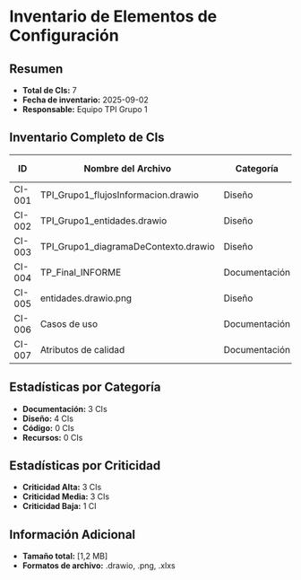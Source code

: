 # Inventario de Elementos de Configuración
## Resumen
- **Total de CIs:** 7
- **Fecha de inventario:** 2025-09-02
- **Responsable:** Equipo TPI Grupo 1

## Inventario Completo de CIs
| ID    | Nombre del Archivo                   | Categoría     | Versión | Ubicación                                                       | Responsable | Criticidad | Última Modificación |
|-------|--------------------------------------|---------------|---------|-----------------------------------------------------------------|-------------|------------|---------------------|
| CI-001 | TPI_Grupo1_flujosInformacion.drawio | Diseño        | 1.0     | /diseño/diagramas                                               | Priscila I. | Media      | 2025-08-27 |
| CI-002 | TPI_Grupo1_entidades.drawio         | Diseño        | 1.0     | /diseño/diagramas                                               | Priscila I. | Media      | 2025-08-27 |
| CI-003 | TPI_Grupo1_diagramaDeContexto.drawio| Diseño        | 1.0     | /diseño/arquitectura                                            | Priscila I. | Media      | 2025-08-27 |
| CI-004 | TP_Final_INFORME                    | Documentación | 1.0     | /documentacion/especificaciones                                 | Priscila I. | Alta       | 2025-06-10 |
| CI-005 | entidades.drawio.png                | Diseño        | 1.0     | /diseño/diagramas/CI-005_TPI_Grupo1_entidades.drawio            | Ana M.      | Baja       | 2025-05-05 |
| CI-006 | Casos de uso                        | Documentación | 1.0     | /documentacion/casos_de_uso/CI-006_casos_de_uso.xlxs            | Ana M.      | Alta       | 2025-05-12 |
| CI-007 | Atributos de calidad                | Documentación | 1.0     | /documentacion/especificaciones/CI-007_atributos_de_calidad.xlxs| Ana M.      | Alta       | 2025-06-10 |

## Estadísticas por Categoría
- **Documentación:** 3 CIs
- **Diseño:** 4 CIs  
- **Código:** 0 CIs
- **Recursos:** 0 CIs

## Estadísticas por Criticidad
- **Criticidad Alta:** 3 CIs
- **Criticidad Media:** 3 CIs  
- **Criticidad Baja:** 1 CI

## Información Adicional
- **Tamaño total:** [1,2 MB]  
- **Formatos de archivo:** .drawio, .png, .xlxs

